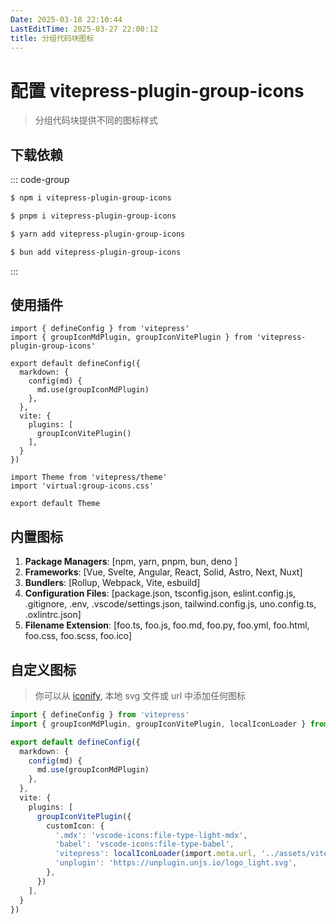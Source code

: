 ```yaml
---
Date: 2025-03-18 22:10:44
LastEditTime: 2025-03-27 22:00:12
title: 分组代码块图标
---
```


# 配置 vitepress-plugin-group-icons

> 分组代码块提供不同的图标样式

## 下载依赖
::: code-group

```sh [npm]
$ npm i vitepress-plugin-group-icons
```

```sh [pnpm]
$ pnpm i vitepress-plugin-group-icons
```

```sh [yarn]
$ yarn add vitepress-plugin-group-icons
```

```sh [bun]
$ bun add vitepress-plugin-group-icons
```

:::

## 使用插件

```typescript{2,7,12} [.vitepress/config.ts]
import { defineConfig } from 'vitepress'
import { groupIconMdPlugin, groupIconVitePlugin } from 'vitepress-plugin-group-icons'

export default defineConfig({
  markdown: {
    config(md) {
      md.use(groupIconMdPlugin)
    },
  },
  vite: {
    plugins: [
      groupIconVitePlugin()
    ],
  }
})
```

```typescript{2} [.vitepress/theme/index.ts]
import Theme from 'vitepress/theme'
import 'virtual:group-icons.css'

export default Theme
```

## 内置图标

1. <b>Package Managers</b>: [npm, yarn, pnpm, bun, deno ]
2. <b>Frameworks</b>: [Vue, Svelte, Angular, React, Solid, Astro, Next, Nuxt]
3. <b>Bundlers</b>: [Rollup, Webpack, Vite, esbuild]
4. <b>Configuration Files</b>: [package.json, tsconfig.json, eslint.config.js, .gitignore, .env, .vscode/settings.json, tailwind.config.js, uno.config.ts, .oxlintrc.json]
5. <b>Filename Extension</b>: [foo.ts, foo.js, foo.md, foo.py, foo.yml, foo.html, foo.css, foo.scss, foo.ico]


## 自定义图标

> 你可以从 [iconify](https://icon-sets.iconify.design/), 本地 svg 文件或 url 中添加任何图标

```ts {2,13-19} [.vitepress/config.ts]
import { defineConfig } from 'vitepress'
import { groupIconMdPlugin, groupIconVitePlugin, localIconLoader } from 'vitepress-plugin-group-icons'

export default defineConfig({
  markdown: {
    config(md) {
      md.use(groupIconMdPlugin)
    },
  },
  vite: {
    plugins: [
      groupIconVitePlugin({
        customIcon: {
          '.mdx': 'vscode-icons:file-type-light-mdx',
          'babel': 'vscode-icons:file-type-babel',
          'vitepress': localIconLoader(import.meta.url, '../assets/vitepress.svg'),
          'unplugin': 'https://unplugin.unjs.io/logo_light.svg',
        },
      })
    ],
  }
})
```
